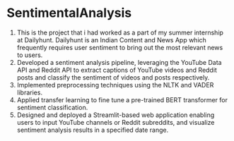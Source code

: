 # SentimentalAnalysis
1. This is the project that i had worked as a part of my summer internship at Dailyhunt. Dailyhunt is an Indian Content and News App which frequently requires user sentiment to bring out the most relevant news to      users.
2. Developed a sentiment analysis pipeline, leveraging the YouTube Data API and Reddit API to extract captions of YouTube videos and 
   Reddit posts and classify the sentiment of videos and posts respectively.
3. Implemented preprocessing techniques using the NLTK and VADER libraries.
4. Applied transfer learning to fine tune a pre-trained BERT transformer for sentiment classification.
5. Designed and deployed a Streamlit-based web application enabling users to input YouTube channels or Reddit subreddits, and visualize
   sentiment analysis results in a specified date range.
 
